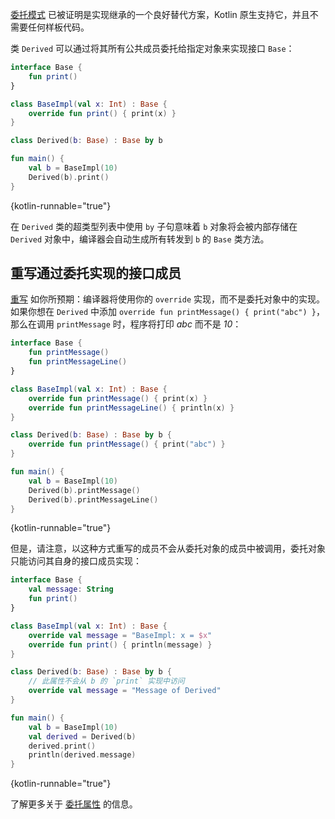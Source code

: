 [//]: # (title: 委托)

[委托模式](https://en.wikipedia.org/wiki/Delegation_pattern) 已被证明是实现继承的一个良好替代方案，Kotlin 原生支持它，并且不需要任何样板代码。

类 `Derived` 可以通过将其所有公共成员委托给指定对象来实现接口 `Base`：

```kotlin
interface Base {
    fun print()
}

class BaseImpl(val x: Int) : Base {
    override fun print() { print(x) }
}

class Derived(b: Base) : Base by b

fun main() {
    val b = BaseImpl(10)
    Derived(b).print()
}
```
{kotlin-runnable="true"}

在 `Derived` 类的超类型列表中使用 `by` 子句意味着 `b` 对象将会被内部存储在 `Derived` 对象中，编译器会自动生成所有转发到 `b` 的 `Base` 类方法。

## 重写通过委托实现的接口成员

[重写](inheritance.md#重写方法) 如你所预期：编译器将使用你的 `override` 实现，而不是委托对象中的实现。
如果你想在 `Derived` 中添加 `override fun printMessage() { print("abc") }`，那么在调用 `printMessage` 时，程序将打印 *abc* 而不是 *10*：

```kotlin
interface Base {
    fun printMessage()
    fun printMessageLine()
}

class BaseImpl(val x: Int) : Base {
    override fun printMessage() { print(x) }
    override fun printMessageLine() { println(x) }
}

class Derived(b: Base) : Base by b {
    override fun printMessage() { print("abc") }
}

fun main() {
    val b = BaseImpl(10)
    Derived(b).printMessage()
    Derived(b).printMessageLine()
}
```
{kotlin-runnable="true"}

但是，请注意，以这种方式重写的成员不会从委托对象的成员中被调用，委托对象只能访问其自身的接口成员实现：

```kotlin
interface Base {
    val message: String
    fun print()
}

class BaseImpl(val x: Int) : Base {
    override val message = "BaseImpl: x = $x"
    override fun print() { println(message) }
}

class Derived(b: Base) : Base by b {
    // 此属性不会从 b 的 `print` 实现中访问
    override val message = "Message of Derived"
}

fun main() {
    val b = BaseImpl(10)
    val derived = Derived(b)
    derived.print()
    println(derived.message)
}
```
{kotlin-runnable="true"}

了解更多关于 [委托属性](delegated-properties.md) 的信息。
